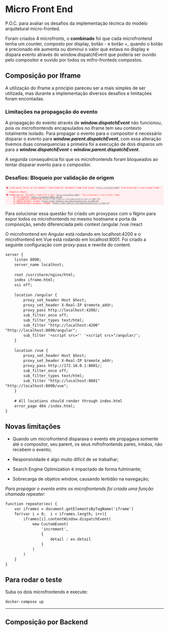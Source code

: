 # Micro Front End

P.O.C. para avaliar os desafios da implementação técnica do modelo arquitetural micro-fronted.

Foram criados 4 microfronts, o **combinado** foi que cada microfrontend tenha um counter, composto por display, botão - e botão +, quando o botão é precionado ele aumenta ou dominui o valor que estava no display e dispara evento através do window.dispatchEvent que poderia ser ouvido pelo compositor e ouvido por todos os mifro-fronteds compostos.

## Composição por Iframe

A utilização do iframe a princípio pareceu ser a mais simples de ser utilizada, mas
durante a implementação diversos desafios e limitações foram encontadas.


### Limitações na propagação do evento

A propagação do evento através de ***window.dispatchEvent*** não funcionou, pois os microfrontends encapsulados no iframe tem seu contexto totalmente isolado. Para propagar o evento para o compositor é necessário disparar o evento para  ***window.parent.dispatchEvent***, com essa alteração tivemos duas consequencias a primeira foi a execução de dois disparos um para a ***window.dispatchEvent*** e  ***window.parent.dispatchEvent***.

A segunda consequência foi que os microfrontends foram bloqueados ao tentar disparar  evento para o compositor.

### Desafios: Bloqueio por validação de origem

![alt text](assets/iframe-origin-block.png)

Para solucionar essa questão foi criado um proxypass com o Nginx para expor todos os microfrontends no mesmo hostname e porta da composição, sendo diferenciada pelo context /angular /vue /react

O microfrontend em Angular está rodando em localhost:4200 e o microfrontend em Vue está rodando em localhost:8001. Foi criado a seguinte configuração com proxy-pass e rewrite do content.

```
server {
    listen 8090;
    server_name localhost;

    root /usr/share/nginx/html;
    index iframe.html;
    ssi off;

    location /angular {
        proxy_set_header Host $host;
        proxy_set_header X-Real-IP $remote_addr;
        proxy_pass http://localhost:4200/;
        sub_filter_once off;
        sub_filter_types text/html;
        sub_filter "http://localhost:4200" "http://localhost:8090/angular";
        sub_filter '<script src="' '<script src="/angular/';
    }

    location /vue {
        proxy_set_header Host $host;
        proxy_set_header X-Real-IP $remote_addr;
        proxy_pass http://172.18.0.1:8001/;
        sub_filter_once off;
        sub_filter_types text/html;
        sub_filter "http://localhost:8001" "http://localhost:8090/vue";
    }

    # All locations should render through index.html
    error_page 404 /index.html;
}
```


## Novas limitações

- Quando um microfrontend disparava o evento ele propagava somente até o compositor, seu parent, os seus mifrofrontends pares, irmãos, não recebem o evento;

- Responsividade é algo muito dificil de se trabalhar;

- Search Engine Optimization é impactado de forma fulminante;

- Sobrecarga de objetos window, causando lentidão na navegação;




*Para propagar o evento entre os microfrontends foi criada uma função chamada repeater:*

``` 
function repeater(ev) {
    var iframes = document.getElementsByTagName('iframe')
    for(var i = 0;  i < iframes.length; i++){
        iframes[i].contentWindow.dispatchEvent(
            new CustomEvent(
                'increment', 
                {
                    detail : ev.detail
                }
            )
        )
    }
}

```

## Para rodar o teste 

Suba os dois microfrontends e execute:
```
docker-compose up
``` 
 
 

---


## Composição por Backend